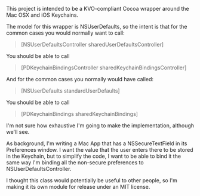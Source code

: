 
This project is intended to be a KVO-compliant Cocoa wrapper around the  Mac OSX and iOS Keychains.

The model for this wrapper is NSUserDefaults, so the intent is that for the common cases you would normally want to call:

> [NSUserDefaultsController sharedUserDefaultsController]

You should be able to call

> [PDKeychainBindingsController sharedKeychainBindingsController]

And for the common cases you normally would have called:

> [NSUserDefaults standardUserDefaults]

You should be able to call

> [PDKeychainBindings sharedKeychainBindings]

I'm not sure how exhaustive I'm going to make the implementation, although we'll see.

As background, I'm writing a Mac App that has a NSSecureTextField in its Preferences window.  I want the value that the user enters there to be stored in the Keychain, but to simplify the code, I want to be able to bind it the same way I'm binding all the non-secure preferences to NSUserDefaultsController.

I thought this class would potentially be useful to other people, so I'm making it its own module for release under an MIT license.

